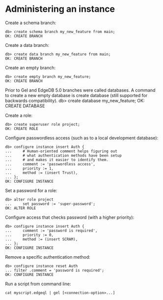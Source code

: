 # Administering an instance

Create a schema branch:

```edgeql-repl
db> create schema branch my_new_feature from main;
OK: CREATE BRANCH
```

Create a data branch:

```edgeql-repl
db> create data branch my_new_feature from main;
OK: CREATE BRANCH
```

Create an empty branch:

```edgeql-repl
db> create empty branch my_new_feature;
OK: CREATE BRANCH
```

Prior to Gel and EdgeDB 5.0 branches were called databases. A command to create a new empty database is create database (still supported for backwards compatibility). db> create database my_new_feature; OK: CREATE DATABASE

Create a role:

```edgeql-repl
db> create superuser role project;
OK: CREATE ROLE
```

Configure passwordless access (such as to a local development database):

```edgeql-repl
db> configure instance insert Auth {
...     # Human-oriented comment helps figuring out
...     # what authentication methods have been setup
...     # and makes it easier to identify them.
...     comment := 'passwordless access',
...     priority := 1,
...     method := (insert Trust),
... };
OK: CONFIGURE INSTANCE
```

Set a password for a role:

```edgeql-repl
db> alter role project
...     set password := 'super-password';
OK: ALTER ROLE
```

Configure access that checks password (with a higher priority):

```edgeql-repl
db> configure instance insert Auth {
...     comment := 'password is required',
...     priority := 0,
...     method := (insert SCRAM),
... };
OK: CONFIGURE INSTANCE
```

Remove a specific authentication method:

```edgeql-repl
db> configure instance reset Auth
... filter .comment = 'password is required';
OK: CONFIGURE INSTANCE
```

Run a script from command line:

```cli-synopsis
cat myscript.edgeql | gel [<connection-option>...]
```

